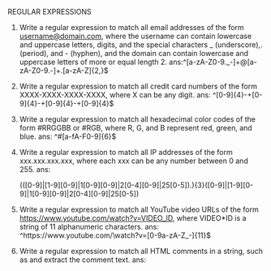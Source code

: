 REGULAR EXPRESSIONS

1. Write a regular expression to match all email addresses of the form username@domain.com, where the username can contain lowercase and uppercase letters, digits, and the special characters \_ (underscore),. (period), and - (hyphen), and the domain can contain lowercase and uppercase letters of more or equal length 2.
   ans:^[a-zA-Z0-9._-]+@[a-zA-Z0-9.-]+\.[a-zA-Z]{2,}$

2. Write a regular expression to match all credit card numbers of the form XXXX-XXXX-XXXX-XXXX, where X can be any digit.
   ans: ^[0-9]{4}\-+[0-9]{4}\-+[0-9]{4}\-+[0-9]{4}$

3. Write a regular expression to match all hexadecimal color codes of the form #RRGGBB or #RGB, where R, G, and B represent red, green, and blue.
   ans: ^#[a-fA-F0-9]{6}$
4. Write a regular expression to match all IP addresses of the form xxx.xxx.xxx.xxx, where each xxx can be any number between 0 and 255.
   ans:

   (([0-9]|[1-9][0-9]|1[0-9][0-9]|2[0-4][0-9]|25[0-5])\.){3}([0-9]|[1-9][0-9]|1[0-9][0-9]|2[0-4][0-9]|25[0-5])

5. Write a regular expression to match all YouTube video URLs of the form https://www.youtube.com/watch?v=VIDEO_ID, where VIDEO\*ID is a string of 11 alphanumeric characters.
   ans: ^https:\/\/www\.youtube\.com/\watch?v=[0-9a-zA-Z_-]{11}$
6. Write a regular expression to match all HTML comments in a string, such as <!-- Comment text --> and extract the comment text.
   ans: <!-- (.*? -->
